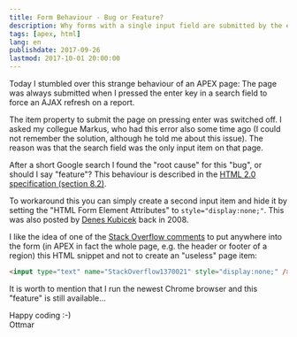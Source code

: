 ```yaml
---
title: Form Behaviour - Bug or Feature?
description: Why forms with a single input field are submitted by the enter key
tags: [apex, html]
lang: en
publishdate: 2017-09-26
lastmod: 2017-10-01 20:00:00
---
```

Today I stumbled over this strange behaviour of an APEX page: The page was always submitted when I pressed the enter key in a search field to force an AJAX refresh on a report.

The item property to submit the page on pressing enter was switched off. I asked my collegue Markus, who had this error also some time ago (I could not remember the solution, although he told me about this issue). The reason was that the search field was the only input item on that page.

After a short Google search I found the "root cause" for this "bug", or should I say "feature"? This behaviour is described in the [HTML 2.0 specification (section 8.2)][2].

To workaround this you can simply create a second input item and hide it by setting the "HTML Form Element Attributes" to `style="display:none;"`. This was also posted by [Denes Kubicek][3] back in 2008.

I like the idea of one of the [Stack Overflow comments][1] to put anywhere into the form (in APEX in fact the whole page, e.g. the header or footer of a region) this HTML snippet and not to create an "useless" page item:

```html
<input type="text" name="StackOverflow1370021" style="display:none;" />
```

It is worth to mention that I run the newest Chrome browser and this "feature" is still available...

Happy coding :-)  
Ottmar

[1]: https://stackoverflow.com/questions/1370021/why-does-forms-with-single-input-field-submit-upon-pressing-enter-key-in-input
[2]: http://www.w3.org/MarkUp/html-spec/html-spec_8.html#SEC8.2
[3]: http://deneskubicek.blogspot.de/2008/06/textfield-item-submiting-page.html
